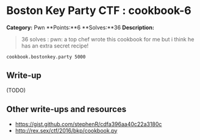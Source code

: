# Boston Key Party CTF : cookbook-6

**Category:** Pwn
**Points:**6
**Solves:**36
**Description:**

> 36 solves : pwn: a top chef wrote this cookbook for me but i think he has an extra secret recipe!

`cookbook.bostonkey.party 5000`


## Write-up

(TODO)

## Other write-ups and resources

* <https://gist.github.com/stephenR/cdfa396aa40c22a3180c> 
* <http://rex.sex/ctf/2016/bkp/cookbook.py>
